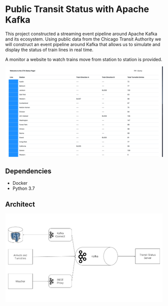 # Public Transit Status with Apache Kafka

This project constructed a streaming event pipeline around Apache Kafka and its ecosystem. Using public data from the Chicago Transit Authority we will construct an event pipeline around Kafka that allows us to simulate and display the status of train lines in real time.

A monitor a website to watch trains move from station to station is provided.

![Final User Interface](images/ui.png)

## Dependencies
* Docker
* Python 3.7

## Architect
![Project Architecture](images/diagram.png)
